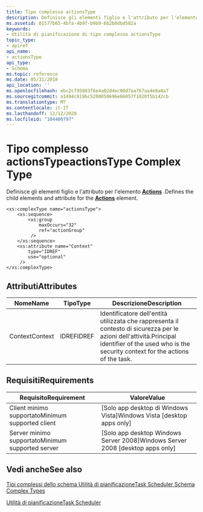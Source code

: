 ```yaml
---
title: Tipo complesso actionsType
description: Definisce gli elementi figlio e l'attributo per l'elemento Actions.
ms.assetid: 01577b65-4bfa-4b9f-b9b9-6b2b0dbd582a
keywords:
- Utilità di pianificazione di tipo complesso actionsType
topic_type:
- apiref
api_name:
- actionsType
api_type:
- Schema
ms.topic: reference
ms.date: 05/31/2018
api_location: ''
ms.openlocfilehash: ebc2cf95803f6e4a02d4ec00d7aa767aa4e8a8a7
ms.sourcegitcommit: a1494c819bc5200050696e66057f1020f5b142cb
ms.translationtype: MT
ms.contentlocale: it-IT
ms.lasthandoff: 12/12/2020
ms.locfileid: "104400797"
---
```

# <a name="actionstype-complex-type"></a><span data-ttu-id="41a0f-104">Tipo complesso actionsType</span><span class="sxs-lookup"><span data-stu-id="41a0f-104">actionsType Complex Type</span></span>

<span data-ttu-id="41a0f-105">Definisce gli elementi figlio e l'attributo per l'elemento [**Actions**](taskschedulerschema-actions-tasktype-element.md) .</span><span class="sxs-lookup"><span data-stu-id="41a0f-105">Defines the child elements and attribute for the [**Actions**](taskschedulerschema-actions-tasktype-element.md) element.</span></span>

``` syntax
<xs:complexType name="actionsType">
    <xs:sequence>
        <xs:group
            maxOccurs="32"
            ref="actionGroup"
         />
    </xs:sequence>
    <xs:attribute name="Context"
        type="IDREF"
        use="optional"
     />
</xs:complexType>
```

## <a name="attributes"></a><span data-ttu-id="41a0f-106">Attributi</span><span class="sxs-lookup"><span data-stu-id="41a0f-106">Attributes</span></span>



| <span data-ttu-id="41a0f-107">Nome</span><span class="sxs-lookup"><span data-stu-id="41a0f-107">Name</span></span>    | <span data-ttu-id="41a0f-108">Tipo</span><span class="sxs-lookup"><span data-stu-id="41a0f-108">Type</span></span>  | <span data-ttu-id="41a0f-109">Descrizione</span><span class="sxs-lookup"><span data-stu-id="41a0f-109">Description</span></span>                                                                                          |
|---------|-------|------------------------------------------------------------------------------------------------------|
| <span data-ttu-id="41a0f-110">Context</span><span class="sxs-lookup"><span data-stu-id="41a0f-110">Context</span></span> | <span data-ttu-id="41a0f-111">IDREF</span><span class="sxs-lookup"><span data-stu-id="41a0f-111">IDREF</span></span> | <span data-ttu-id="41a0f-112">Identificatore dell'entità utilizzata che rappresenta il contesto di sicurezza per le azioni dell'attività.</span><span class="sxs-lookup"><span data-stu-id="41a0f-112">Principal identifier of the used who is the security context for the actions of the task.</span></span><br/> |



## <a name="requirements"></a><span data-ttu-id="41a0f-113">Requisiti</span><span class="sxs-lookup"><span data-stu-id="41a0f-113">Requirements</span></span>



| <span data-ttu-id="41a0f-114">Requisito</span><span class="sxs-lookup"><span data-stu-id="41a0f-114">Requirement</span></span> | <span data-ttu-id="41a0f-115">Valore</span><span class="sxs-lookup"><span data-stu-id="41a0f-115">Value</span></span> |
|-------------------------------------|------------------------------------------------------|
| <span data-ttu-id="41a0f-116">Client minimo supportato</span><span class="sxs-lookup"><span data-stu-id="41a0f-116">Minimum supported client</span></span><br/> | <span data-ttu-id="41a0f-117">\[Solo app desktop di Windows Vista\]</span><span class="sxs-lookup"><span data-stu-id="41a0f-117">Windows Vista \[desktop apps only\]</span></span><br/>       |
| <span data-ttu-id="41a0f-118">Server minimo supportato</span><span class="sxs-lookup"><span data-stu-id="41a0f-118">Minimum supported server</span></span><br/> | <span data-ttu-id="41a0f-119">\[Solo app desktop Windows Server 2008\]</span><span class="sxs-lookup"><span data-stu-id="41a0f-119">Windows Server 2008 \[desktop apps only\]</span></span><br/> |



## <a name="see-also"></a><span data-ttu-id="41a0f-120">Vedi anche</span><span class="sxs-lookup"><span data-stu-id="41a0f-120">See also</span></span>

<dl> <dt>

[<span data-ttu-id="41a0f-121">Tipi complessi dello schema Utilità di pianificazione</span><span class="sxs-lookup"><span data-stu-id="41a0f-121">Task Scheduler Schema Complex Types</span></span>](task-scheduler-schema-complex-types.md)
</dt> <dt>

[<span data-ttu-id="41a0f-122">Utilità di pianificazione</span><span class="sxs-lookup"><span data-stu-id="41a0f-122">Task Scheduler</span></span>](task-scheduler-start-page.md)
</dt> </dl>

 

 





